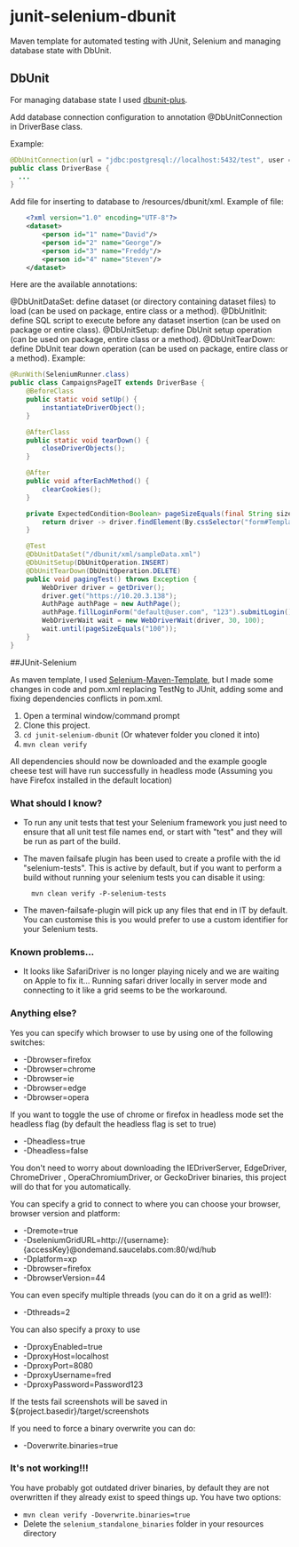 junit-selenium-dbunit
=======================

Maven template for automated testing with JUnit, Selenium and managing database state with DbUnit.

## DbUnit

For managing database state I used [dbunit-plus](https://github.com/mjeanroy/dbunit-plus).

Add database connection configuration to annotation @DbUnitConnection in DriverBase class.

Example:

```java
@DbUnitConnection(url = "jdbc:postgresql://localhost:5432/test", user = "deep", password = "123")
public class DriverBase {
  ...
}
```

Add file for inserting to database to /resources/dbunit/xml. Example of file:

```xml
	<?xml version="1.0" encoding="UTF-8"?>
    <dataset>
    	<person id="1" name="David"/>
    	<person id="2" name="George"/>
    	<person id="3" name="Freddy"/>
    	<person id="4" name="Steven"/>
    </dataset>
```

Here are the available annotations:

@DbUnitDataSet: define dataset (or directory containing dataset files) to load (can be used on package, entire class or a method).
@DbUnitInit: define SQL script to execute before any dataset insertion (can be used on package or entire class).
@DbUnitSetup: define DbUnit setup operation (can be used on package, entire class or a method).
@DbUnitTearDown: define DbUnit tear down operation (can be used on package, entire class or a method).
Example:

```java
@RunWith(SeleniumRunner.class)
public class CampaignsPageIT extends DriverBase {
    @BeforeClass
    public static void setUp() {
        instantiateDriverObject();
    }

    @AfterClass
    public static void tearDown() {
        closeDriverObjects();
    }

    @After
    public void afterEachMethod() {
        clearCookies();
    }

    private ExpectedCondition<Boolean> pageSizeEquals(final String size) {
        return driver -> driver.findElement(By.cssSelector("form#TemplateBackupForm > div:nth-of-type(2) > div:nth-of-type(2) > div > div:nth-of-type(2) > div:nth-of-type(4) > div > span:nth-of-type(2) > span > ul > li:nth-of-type(3) > a")).getText().equals(size);
    }

    @Test
    @DbUnitDataSet("/dbunit/xml/sampleData.xml")
    @DbUnitSetup(DbUnitOperation.INSERT)
    @DbUnitTearDown(DbUnitOperation.DELETE)
    public void pagingTest() throws Exception {
        WebDriver driver = getDriver();
        driver.get("https://10.20.3.138");
        AuthPage authPage = new AuthPage();
        authPage.fillLoginForm("default@user.com", "123").submitLogin();
        WebDriverWait wait = new WebDriverWait(driver, 30, 100);
        wait.until(pageSizeEquals("100"));
    }
}
```

##JUnit-Selenium 

As maven template, I used [Selenium-Maven-Template](https://github.com/Ardesco/Selenium-Maven-Template), but I made some changes in code and pom.xml replacing TestNg to JUnit, adding some and fixing dependencies conflicts in pom.xml.

1. Open a terminal window/command prompt
2. Clone this project.
3. `cd junit-selenium-dbunit` (Or whatever folder you cloned it into)
4. `mvn clean verify`

All dependencies should now be downloaded and the example google cheese test will have run successfully in headless mode (Assuming you have Firefox installed in the default location)

### What should I know?

- To run any unit tests that test your Selenium framework you just need to ensure that all unit test file names end, or start with "test" and they will be run as part of the build.
- The maven failsafe plugin has been used to create a profile with the id "selenium-tests".  This is active by default, but if you want to perform a build without running your selenium tests you can disable it using:

        mvn clean verify -P-selenium-tests
        
- The maven-failsafe-plugin will pick up any files that end in IT by default.  You can customise this is you would prefer to use a custom identifier for your Selenium tests.

### Known problems...

- It looks like SafariDriver is no longer playing nicely and we are waiting on Apple to fix it... Running safari driver locally in server mode and connecting to it like a grid seems to be the workaround.

### Anything else?

Yes you can specify which browser to use by using one of the following switches:

- -Dbrowser=firefox
- -Dbrowser=chrome
- -Dbrowser=ie
- -Dbrowser=edge
- -Dbrowser=opera

If you want to toggle the use of chrome or firefox in headless mode set the headless flag (by default the headless flag is set to true)

- -Dheadless=true
- -Dheadless=false

You don't need to worry about downloading the IEDriverServer, EdgeDriver, ChromeDriver , OperaChromiumDriver, or GeckoDriver binaries, this project will do that for you automatically.

You can specify a grid to connect to where you can choose your browser, browser version and platform:

- -Dremote=true 
- -DseleniumGridURL=http://{username}:{accessKey}@ondemand.saucelabs.com:80/wd/hub 
- -Dplatform=xp 
- -Dbrowser=firefox 
- -DbrowserVersion=44

You can even specify multiple threads (you can do it on a grid as well!):

- -Dthreads=2

You can also specify a proxy to use

- -DproxyEnabled=true
- -DproxyHost=localhost
- -DproxyPort=8080
- -DproxyUsername=fred
- -DproxyPassword=Password123

If the tests fail screenshots will be saved in ${project.basedir}/target/screenshots

If you need to force a binary overwrite you can do:

- -Doverwrite.binaries=true

### It's not working!!!

You have probably got outdated driver binaries, by default they are not overwritten if they already exist to speed things up.  You have two options:

- `mvn clean verify -Doverwrite.binaries=true`
- Delete the `selenium_standalone_binaries` folder in your resources directory